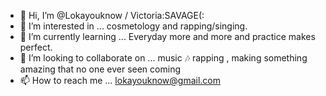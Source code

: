 - 👋 Hi, I’m @Lokayouknow / Victoria:SAVAGE(:
- 👀 I’m interested in ... cosmetology and rapping/singing.
- 🌱 I’m currently learning ... Everyday more and more and practice makes perfect.
- 💞️ I’m looking to collaborate on ... music 🎶 rapping , making something amazing that no one ever seen coming
- 📫 How to reach me ... lokayouknow@gmail.com

<!---
Lokayouknow/Lokayouknow is a ✨ special ✨ repository because its `README.md` (this file) appears on your GitHub profile.
You can click the Preview link to take a look at your changes.
--->

